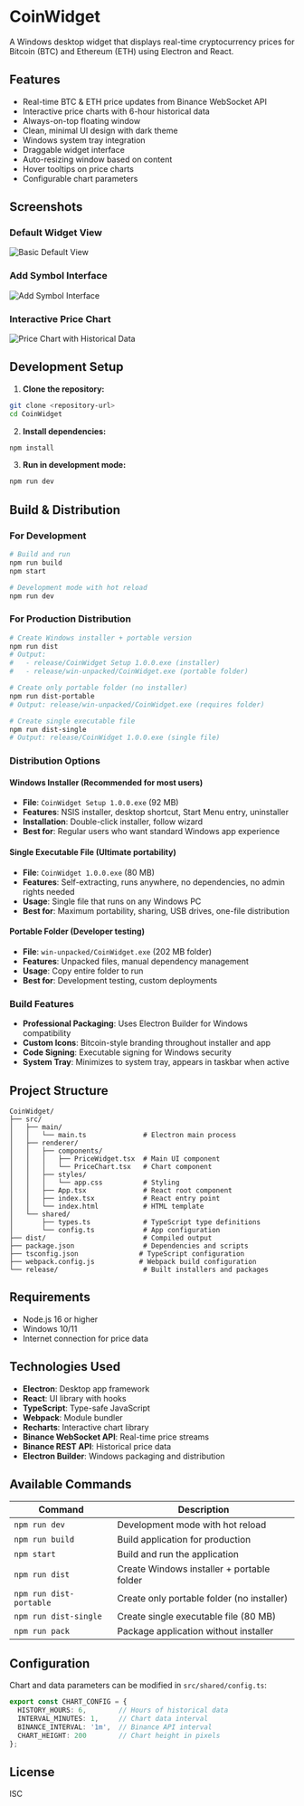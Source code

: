 # CoinWidget

A Windows desktop widget that displays real-time cryptocurrency prices for Bitcoin (BTC) and Ethereum (ETH) using Electron and React.

## Features

- Real-time BTC & ETH price updates from Binance WebSocket API
- Interactive price charts with 6-hour historical data
- Always-on-top floating window
- Clean, minimal UI design with dark theme
- Windows system tray integration
- Draggable widget interface
- Auto-resizing window based on content
- Hover tooltips on price charts
- Configurable chart parameters

## Screenshots

### Default Widget View
![Basic Default View](docs/images/basic_default.png)

### Add Symbol Interface
![Add Symbol Interface](docs/images/add_symbol.png)

### Interactive Price Chart
![Price Chart with Historical Data](docs/images/price_chart.png)


## Development Setup

1. **Clone the repository:**
```bash
git clone <repository-url>
cd CoinWidget
```

2. **Install dependencies:**
```bash
npm install
```

3. **Run in development mode:**
```bash
npm run dev
```

## Build & Distribution

### For Development
```bash
# Build and run
npm run build
npm start

# Development mode with hot reload
npm run dev
```

### For Production Distribution
```bash
# Create Windows installer + portable version
npm run dist
# Output:
#   - release/CoinWidget Setup 1.0.0.exe (installer)
#   - release/win-unpacked/CoinWidget.exe (portable folder)

# Create only portable folder (no installer)
npm run dist-portable
# Output: release/win-unpacked/CoinWidget.exe (requires folder)

# Create single executable file
npm run dist-single
# Output: release/CoinWidget 1.0.0.exe (single file)
```

### Distribution Options

#### Windows Installer (Recommended for most users)
- **File**: `CoinWidget Setup 1.0.0.exe` (92 MB)
- **Features**: NSIS installer, desktop shortcut, Start Menu entry, uninstaller
- **Installation**: Double-click installer, follow wizard
- **Best for**: Regular users who want standard Windows app experience

#### Single Executable File (Ultimate portability)
- **File**: `CoinWidget 1.0.0.exe` (80 MB)
- **Features**: Self-extracting, runs anywhere, no dependencies, no admin rights needed
- **Usage**: Single file that runs on any Windows PC
- **Best for**: Maximum portability, sharing, USB drives, one-file distribution

#### Portable Folder (Developer testing)
- **File**: `win-unpacked/CoinWidget.exe` (202 MB folder)
- **Features**: Unpacked files, manual dependency management
- **Usage**: Copy entire folder to run
- **Best for**: Development testing, custom deployments

### Build Features
- **Professional Packaging**: Uses Electron Builder for Windows compatibility
- **Custom Icons**: Bitcoin-style branding throughout installer and app
- **Code Signing**: Executable signing for Windows security
- **System Tray**: Minimizes to system tray, appears in taskbar when active

## Project Structure

```
CoinWidget/
├── src/
│   ├── main/
│   │   └── main.ts              # Electron main process
│   ├── renderer/
│   │   ├── components/
│   │   │   ├── PriceWidget.tsx  # Main UI component
│   │   │   └── PriceChart.tsx   # Chart component
│   │   ├── styles/
│   │   │   └── app.css          # Styling
│   │   ├── App.tsx              # React root component
│   │   ├── index.tsx            # React entry point
│   │   └── index.html           # HTML template
│   └── shared/
│       ├── types.ts             # TypeScript type definitions
│       └── config.ts            # App configuration
├── dist/                        # Compiled output
├── package.json                 # Dependencies and scripts
├── tsconfig.json               # TypeScript configuration
├── webpack.config.js           # Webpack build configuration
└── release/                     # Built installers and packages
```

## Requirements

- Node.js 16 or higher
- Windows 10/11
- Internet connection for price data

## Technologies Used

- **Electron**: Desktop app framework
- **React**: UI library with hooks
- **TypeScript**: Type-safe JavaScript
- **Webpack**: Module bundler
- **Recharts**: Interactive chart library
- **Binance WebSocket API**: Real-time price streams
- **Binance REST API**: Historical price data
- **Electron Builder**: Windows packaging and distribution

## Available Commands

| Command | Description |
|---------|-------------|
| `npm run dev` | Development mode with hot reload |
| `npm run build` | Build application for production |
| `npm start` | Build and run the application |
| `npm run dist` | Create Windows installer + portable folder |
| `npm run dist-portable` | Create only portable folder (no installer) |
| `npm run dist-single` | Create single executable file (80 MB) |
| `npm run pack` | Package application without installer |

## Configuration

Chart and data parameters can be modified in `src/shared/config.ts`:

```typescript
export const CHART_CONFIG = {
  HISTORY_HOURS: 6,        // Hours of historical data
  INTERVAL_MINUTES: 1,     // Chart data interval
  BINANCE_INTERVAL: '1m',  // Binance API interval
  CHART_HEIGHT: 200        // Chart height in pixels
};
```

## License

ISC
